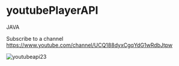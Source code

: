 # youtubePlayerAPI
JAVA


Subscribe to a channel
https://www.youtube.com/channel/UCQ188dyxCgqYdG1wRdbJtpw


![youtubeapi23](https://user-images.githubusercontent.com/71060268/93711117-39517900-fb69-11ea-8733-8f4902cf7e80.png)

